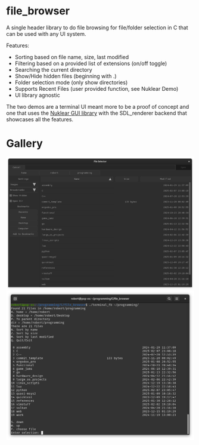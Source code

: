 file_browser
============

A single header library to do file browsing for file/folder selection in
C that can be used with any UI system.

Features:

* Sorting based on file name, size, last modified
* Filtering based on a provided list of extensions (on/off toggle)
* Searching the current directory
* Show/Hide hidden files (beginning with .)
* Folder selection mode (only show directories)
* Supports Recent Files (user provided function, see Nuklear Demo)
* UI library agnostic

The two demos are a terminal UI meant more to be a proof of concept and one
that uses the [Nuklear GUI library](https://github.com/Immediate-Mode-UI/Nuklear)
with the SDL_renderer backend that showcases all the features.

Gallery
=======
![Nuklear demo](https://raw.githubusercontent.com/rswinkle/file_browser/main/media/Nuklear_filebrowser.png)
![sphereworld](https://raw.githubusercontent.com/rswinkle/file_browser/main/media/terminal_filebrowser.png)

